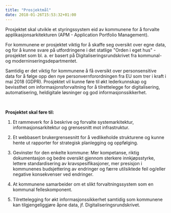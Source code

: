 ```yaml
---
title: "Prosjektmål"
date: 2018-01-26T15:53:32+01:00
---
```


Prosjektet skal utvikle et styringssystem eid av kommunene for å forvalte applikasjonsarkitekturen (APM - Application Portfolio Management). 

For kommunene er prosjektet viktig for å skaffe seg oversikt over egne data, og for å kunne svare på utfordringene i det statlige "Orden i eget hus" - prosjektet
som bl. a. er basert på Digitaliseringsrundskrivet fra kommunal- og moderninseringsdepartmentet. 

Samtidig er det viktig for kommunene å få oversikt over personsensitive data for å følge opp den nye personvernforordningen fra EU som trer i kraft i mai 2018 (GDPR).
Prosjektet vil kunne føre til økt lederkunnskap og bevissthet om informasjonsforvaltning for å tilrettelegge for digitalisering, automatisering, heldigitale løsninger og god informasjonssikkerhet.

<br>

**Prosjektet skal føre til:**

1. Et rammeverk for å beskrive og forvalte systemarkitektur, informasjonsarkitektur og grensesnitt mot infrastruktur. 

2. Et webbasert brukergrensesnitt for å vedlikeholde strukturene og kunne hente ut rapporter for strategisk planlegging og oppfølging. 

3. Gevinster for den enkelte kommune: Mer kompetanse, riktig dokumentasjon og bedre oversikt gjennom sterkere innkjøpsstyrke, lettere standardisering av kravspesifikasjoner, mer presisjon i kommunenes budsjettering av endringer og færre utilsiktede feil og/eller negative konsekvenser ved endringer. 

4. At kommunene samarbeider om et slikt forvaltningssystem som en kommunal felleskomponent. 

5. Tilrettelegging for økt informasjonssikkerhet samtidig som kommunene kan tilgjengeliggjøre åpne data, jf. Digitaliseringsrundskrivet.
 


